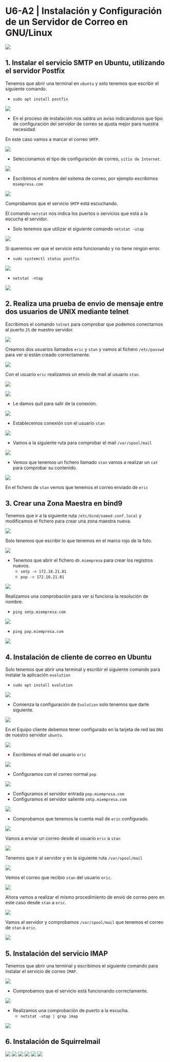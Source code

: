 # U6-A2 | Instalación y Configuración de un Servidor de Correo en GNU/Linux

![](img/000.png)

## 1. Instalar el servicio SMTP en Ubuntu, utilizando el servidor Postfix

Tenemos que abrir una terminal en `ubuntu` y solo tenemos que escribir el siguiente comando.

- `sudo apt install postfix`

![](img/001-1.png)

- En el proceso de instalación nos saldra un aviso indicandonos que tipo de configuración del servidor de correo se ajusta mejor para nuestra necesidad.

En este caso vamos a marcar el correo `SMTP`.

![](img/001-2.png)

- Seleccionamos el tipo de configuración de correo, `sitio de Internet`.

![](img/002.png)

- Escribimos el nombre del ssitema de correo, por ejemplo escribimos `miempresa.com`

![](img/003.png)

Comprobamos que el servicio `SMTP` está escuchando.

El comando `netstat` nos indica los puertos o servicios que está a la escucha el servidor.

- Solo tenemos que utilizar el siguiente comando `netstat -utap`

![](img/004-1.png)

Si queremos ver que el servicio esta funcionando y no tiene ningún error.

- `sudo systemctl status postfix`

![](img/004-2.png)

- `netstat -ntap`

![](img/005.png)


## 2. Realiza una prueba de envio de mensaje entre dos usuarios de UNIX mediante telnet

Escribimos el comando `telnet` para comprobar que podemos conectarnos al puerto `25` de nuestro servidor.

![](img/006.png)

Creamos dos usuarios llamados `eric` y `stan` y vamos al fichero `/etc/passwd` para ver si están creado correctamente.

![](img/007.png)

Con el usuario `eric` realizamos un envío de mail al usuario `stan`.

![](img/008.png)

![](img/009.png)

- Le damos quit para salir de la conexión.

![](img/010.png)

- Establecemos conexión con el usuario `stan`

![](img/011.png)

- Vamos a la siguiente ruta para comprobar el mail `/var/spool/mail`

![](img/012.png)

- Vemos que tenemos un fichero llamado `stan` vamos a realizar un `cat` para comprobar su contenido.

![](img/013.png)

En el fichero de `stan` vemos que tenemos el correo enviado de `eric`


## 3. Crear una Zona Maestra en bind9

Tenemos que ir a la siguiente ruta `/etc/bind/named.conf.local` y modificamos el fichero para crear una zona maestra nueva.

![](img/014.png)

Solo tenemos que escribir lo que tenemos en el marco rojo de la foto.

![](img/015.png)

- Tenemos que abrir el fichero `db.miempresa` para crear los registros nuevos.
    - `smtp -> 172.18.21.81`
    - `pop -> 172.18.21.81`

![](img/016.png)

Realizamos una comprobación para ver si funciona la resolución de nombre.

- `ping smtp.miempresa.com`

![](img/017.png)

- `ping pop.miempresa.com`

![](img/018.png)

## 4. Instalación de cliente de correo en Ubuntu

Solo tenemos que abrir una terminal y escribir el siguiente comando para instalar la aplicación `evolution`

- `sudo apt install evolution`

![](img/020.png)

- Comienza la configuración de `Evolution` solo tenemos que darle siguiente.

![](img/021.png)


En el Equipo cliente debemos tener configurado en la tarjeta de red las `DNS` de nuestro servidor `ubuntu`.

![](img/023.png)

- Escribimos el mail del usuario `eric`

![](img/024.png)

- Configuramos con el correo normal `pop`

![](img/025.png)

- Configuramos el servidor entrada `pop.miempresa.com`
- Configuramos el servidor saliente `smtp.miempresa.com`

![](img/026.png)

- Comprobamos que tenemos la cuenta mail de `eric` configurado.

![](img/027.png)

Vamos a enviar un correo desde el usuario `eric` a `stan`

![](img/028.png)

Tenemos que ir al servidor y en la siguiente ruta `/var/spool/mail`

![](img/029.png)

Vemos el correo que recibio `stan` del usuario `eric`.

![](img/030.png)

Ahora vamos a realizar el mismo procedimiento de envió de correo pero en este caso desde `stan` a `eric`.

![](img/031.png)

 Vamos al servidor y comprobamos `/var/spool/mail` que tenemos el correo de `stan` a `eric`.

![](img/032.png)

## 5. Instalación del servicio IMAP

Tenemos que abrir una terminal y escribimos el siguiente comando para instalar el servicio de correo `IMAP`.

![](img/033.png)

- Comprobamos que el servicio está funcionando correctamente.

![](img/034.png)

- Realizamos una comprobación de puerto a la escucha.
    - `netstat -utap | grep imap`

![](img/035.png)

## 6. Instalación de Squirrelmail

![](img/036.png)
![](img/037.png)
![](img/038.png)
![](img/039.png)
![](img/039-1.png)
![](img/040.png)
